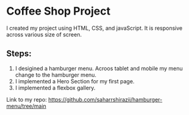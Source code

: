 # Coffee Shop Project
I created my project using HTML, CSS, and javaScript. It is responsive across various size of screen.

## Steps:
1. I desigined a hamburger menu. Acroos tablet and mobile my menu change to the hamburger menu.
2. I implemented a Hero Section for my first page.
3. I implemented a flexbox gallery.

Link to my repo:
https://github.com/saharrshirazii/hamburger-menu/tree/main
